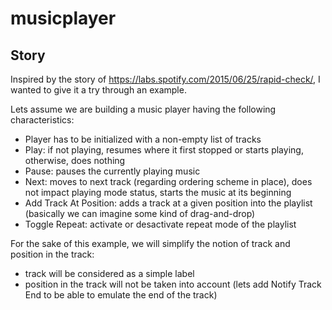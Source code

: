 # musicplayer

## Story

Inspired by the story of https://labs.spotify.com/2015/06/25/rapid-check/, I wanted to give it a try through an example.

Lets assume we are building a music player having the following characteristics:
- Player has to be initialized with a non-empty list of tracks
- Play: if not playing, resumes where it first stopped or starts playing, otherwise, does nothing
- Pause: pauses the currently playing music
- Next: moves to next track (regarding ordering scheme in place), does not impact playing mode status, starts the music at its beginning
- Add Track At Position: adds a track at a given position into the playlist (basically we can imagine some kind of drag-and-drop)
- Toggle Repeat: activate or desactivate repeat mode of the playlist

For the sake of this example, we will simplify the notion of track and position in the track:
- track will be considered as a simple label
- position in the track will not be taken into account (lets add Notify Track End to be able to emulate the end of the track)
